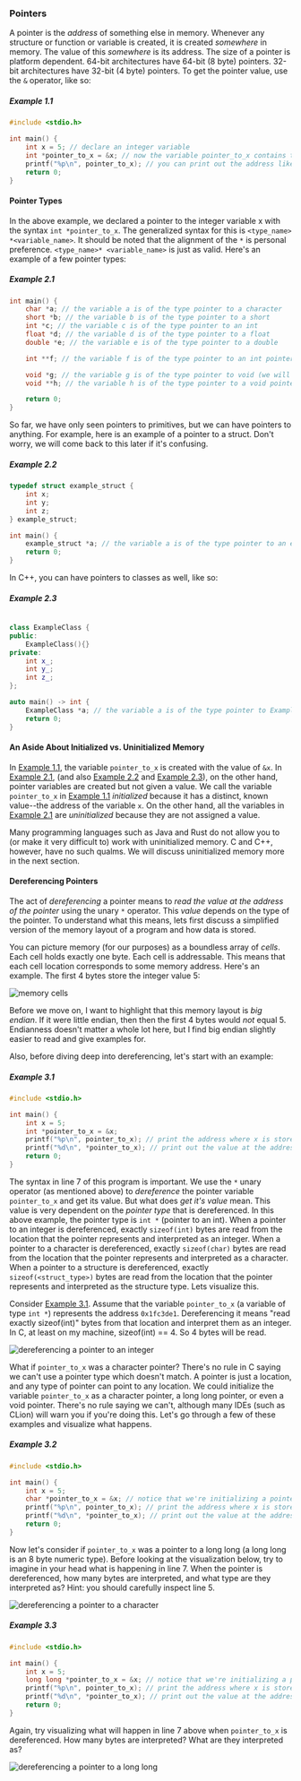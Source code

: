 ### Pointers

A pointer is the _address_ of something else in memory. Whenever any structure or function or variable is created, it is created _somewhere_ in memory. The value of this _somewhere_ is its address. The size of a pointer is platform dependent. 64-bit architectures have 64-bit (8 byte) pointers. 32-bit architectures have 32-bit (4 byte) pointers. To get the pointer value, use the `&` operator, like so:

##### Example 1.1
```C
#include <stdio.h>

int main() {
    int x = 5; // declare an integer variable
    int *pointer_to_x = &x; // now the variable pointer_to_x contains the address of x in memory
    printf("%p\n", pointer_to_x); // you can print out the address like this if you want to see (%p is the correct format specifier)
    return 0;
}
```

#### Pointer Types

In the above example, we declared a pointer to the integer variable x with the syntax `int *pointer_to_x`. The generalized syntax for this is `<type_name> *<variable_name>`. It should be noted that the alignment of the `*` is personal preference. `<type_name>* <variable_name>` is just as valid. Here's an example of a few pointer types:

##### Example 2.1
```C
int main() {
    char *a; // the variable a is of the type pointer to a character
    short *b; // the variable b is of the type pointer to a short 
    int *c; // the variable c is of the type pointer to an int
    float *d; // the variable d is of the type pointer to a float
    double *e; // the variable e is of the type pointer to a double

    int **f; // the variable f is of the type pointer to an int pointer

    void *g; // the variable g is of the type pointer to void (we will discuss void more later, when we discuss deferencing pointers)
    void **h; // the variable h is of the type pointer to a void pointer (this is insanely useful in the real world)

    return 0;
}
```

So far, we have only seen pointers to primitives, but we can have pointers to anything. For example, here is an example of a pointer to a struct. Don't worry, we will come back to this later if it's confusing.

##### Example 2.2
```C
typedef struct example_struct {
    int x;
    int y;
    int z;
} example_struct;

int main() {
    example_struct *a; // the variable a is of the type pointer to an example struct
    return 0;
}
```

In C++, you can have pointers to classes as well, like so:

##### Example 2.3
```C++

class ExampleClass {
public:
    ExampleClass(){}
private:
    int x_;
    int y_;
    int z_;
};

auto main() -> int {
    ExampleClass *a; // the variable a is of the type pointer to ExampleClass
    return 0;
}
```

#### An Aside About Initialized vs. Uninitialized Memory

In  [Example 1.1](#example-11), the variable `pointer_to_x` is created with the value of `&x`. In [Example 2.1](#example-21), (and also [Example 2.2](#example-22) and [Example 2.3](#example-23)), on the other hand, pointer variables are created but not given a value. We call the variable `pointer_to_x` in [Example 1.1](#example-11) _initialized_ because it has a distinct, known value--the address of the variable `x`. On the other hand, all the variables in [Example 2.1](#example-21) are _uninitialized_ because they are not assigned a value. 

Many programming languages such as Java and Rust do not allow you to (or make it very difficult to) work with uninitialized memory. C and C++, however, have no such qualms. We will discuss uninitialized memory more in the next section. 

#### Dereferencing Pointers

The act of _dereferencing_ a pointer means to _read the value at the address of the pointer_ using the unary `*` operator. This _value_ depends on the type of the pointer. To understand what this means, lets first discuss a simplified version of the memory layout of a program and how data is stored.

You can picture memory (for our purposes) as a boundless array of _cells_. Each cell holds exactly one byte. Each cell is addressable. This means that each cell location corresponds to some memory address. Here's an example. The first 4 bytes store the integer value 5:

![memory cells](assets/memory-cells.png "Memory Cells")

Before we move on, I want to highlight that this memory layout is _big endian_. If it were little endian, then then the first 4 bytes would _not_ equal 5. Endianness doesn't matter a whole lot here, but I find big endian slightly easier to read and give examples for.

Also, before diving deep into dereferencing, let's start with an example:

##### Example 3.1
```C
#include <stdio.h>

int main() {
    int x = 5;
    int *pointer_to_x = &x;
    printf("%p\n", pointer_to_x); // print the address where x is stored
    printf("%d\n", *pointer_to_x); // print out the value at the address. this should be 5
    return 0;
}
```
The syntax in line 7 of this program is important. We use the `*` unary operator (as mentioned above) to _dereference_ the pointer variable `pointer_to_x` and get its value. But what does _get it's value_ mean. This value is very dependent on the _pointer type_ that is dereferenced. In this above example, the pointer type is `int *` (pointer to an int). When a pointer to an integer is dereferenced, exactly `sizeof(int)` bytes are read from the location that the pointer represents and interpreted as an integer. When a pointer to a character is dereferenced, exactly `sizeof(char)` bytes are read from the location that the pointer represents and interpreted as a character. When a pointer to a structure is dereferenced, exactly `sizeof(<struct_type>)` bytes are read from the location that the pointer represents and interpreted as the structure type. Lets visualize this.

Consider [Example 3.1](#example-31). Assume that the variable `pointer_to_x` (a variable of type `int *`) represents the address `0x1fc3de1`. Dereferencing it means "read exactly sizeof(int)" bytes from that location and interpret them as an integer. In C, at least on my machine, sizeof(int) == 4. So 4 bytes will be read.

![dereferencing a pointer to an integer](assets/dereference-int-ptr.png "Dereferencing a Pointer to an Integer")

What if `pointer_to_x` was a character pointer? There's no rule in C saying we can't use a pointer type which doesn't match. A pointer is just a location, and any type of pointer can point to any location. We could initialize the variable `pointer_to_x` as a character pointer, a long long pointer, or even a void pointer. There's no rule saying we can't, although many IDEs (such as CLion) will warn you if you're doing this. Let's go through a few of these examples and visualize what happens.

##### Example 3.2
```C
#include <stdio.h>

int main() {
    int x = 5;
    char *pointer_to_x = &x; // notice that we're initializing a pointer to x (an integer variable) with an incompatible type (a character pointer)
    printf("%p\n", pointer_to_x); // print the address where x is stored
    printf("%d\n", *pointer_to_x); // print out the value at the address
    return 0;
}
```

Now let's consider if `pointer_to_x` was a pointer to a long long (a long long is an 8 byte numeric type). Before looking at the visualization below, try to imagine in your head what is happening in line 7. When the pointer is dereferenced, how many bytes are interpreted, and what type are they interpreted as? Hint: you should carefully inspect line 5. 

![dereferencing a pointer to a character](assets/dereference-char-ptr.png "Dereferencing a Pointer to a Character")

##### Example 3.3
```C
#include <stdio.h>

int main() {
    int x = 5;
    long long *pointer_to_x = &x; // notice that we're initializing a pointer to x (an integer variable) with an incompatible type (a long long pointer)
    printf("%p\n", pointer_to_x); // print the address where x is stored
    printf("%d\n", *pointer_to_x); // print out the value at the address
    return 0;
}
```

Again, try visualizing what will happen in line 7 above when `pointer_to_x` is dereferenced. How many bytes are interpreted? What are they interpreted as? 

![dereferencing a pointer to a long long](assets/dereference-long-long-ptr.png "Dereferencing a Pointer to a Long Long")

